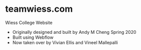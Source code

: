# teamwiess.com
Wiess College Website
 - Originally designed and built by Andy M Cheng Spring 2020
 - Built using Webflow
 - Now taken over by Vivian Ellis and Vineel Mallepalli
